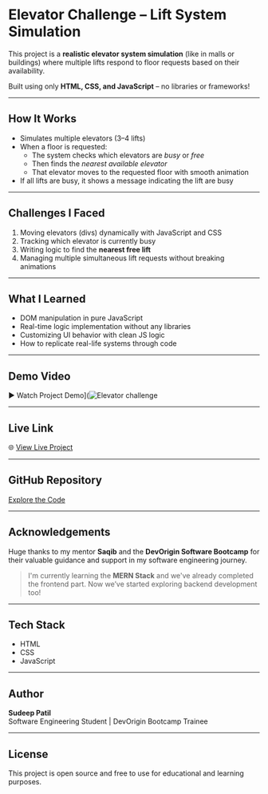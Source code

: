 # Elevator Challenge – Lift System Simulation

This project is a **realistic elevator system simulation** (like in malls or buildings) where multiple lifts respond to floor requests based on their availability.

Built using only **HTML, CSS, and JavaScript** – no libraries or frameworks!

---

##  How It Works

- Simulates multiple elevators (3–4 lifts)
- When a floor is requested:
  - The system checks which elevators are *busy* or *free*
  - Then finds the *nearest available elevator*
  - That elevator moves to the requested floor with smooth animation
- If all lifts are busy, it shows a message indicating the lift are busy

---

##  Challenges I Faced

1. Moving elevators (divs) dynamically with JavaScript and CSS
2. Tracking which elevator is currently busy
3. Writing logic to find the **nearest free lift**
4. Managing multiple simultaneous lift requests without breaking animations

---

##  What I Learned

- DOM manipulation in pure JavaScript
- Real-time logic implementation without any libraries
- Customizing UI behavior with clean JS logic
- How to replicate real-life systems through code

---

##  Demo Video

▶️ Watch Project Demo](![Elevator challenge](https://github.com/user-attachments/assets/82a6a1f2-f2d7-465b-b453-0ad42ef6e392)


---

##  Live Link

🌐 [View Live Project](https://lift-mument.netlify.app/)

---

##  GitHub Repository

 [Explore the Code](https://github.com/SudeepNPatil/Elevator-Challenge)

---

##  Acknowledgements

Huge thanks to my mentor **Saqib** and the **DevOrigin Software Bootcamp** for their valuable guidance and support in my software engineering journey.

> I'm currently learning the **MERN Stack** and we've already completed the frontend part. Now we’ve started exploring backend development too!

---

##  Tech Stack

- HTML  
- CSS  
- JavaScript

---

##  Author

**Sudeep Patil**  
Software Engineering Student | DevOrigin Bootcamp Trainee

---

##  License

This project is open source and free to use for educational and learning purposes.
